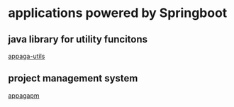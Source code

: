 # applications powered by Springboot

## java library for utility funcitons
[appaga-utils](https://github.com/appaga/springmvc/tree/master/appaga-utils)

## project management system
[appagapm](https://github.com/appaga/springmvc/tree/master/appagapm)

